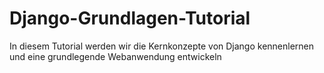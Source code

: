 # Django-Grundlagen-Tutorial
 In diesem Tutorial werden wir die Kernkonzepte von Django kennenlernen und eine grundlegende Webanwendung entwickeln
